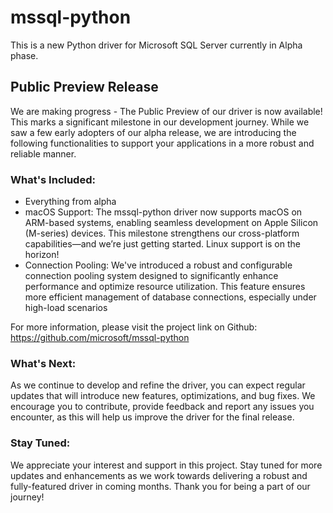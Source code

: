 # mssql-python

This is a new Python driver for Microsoft SQL Server currently in Alpha phase.

## Public Preview Release

We are making progress - The Public Preview of our driver is now available! This marks a significant milestone in our development journey. While we saw a few early adopters of our alpha release, we are introducing the following functionalities to support your applications in a more robust and reliable manner.

### What's Included:

- Everything from alpha
- macOS Support: The mssql-python driver now supports macOS on ARM-based systems, enabling seamless development on Apple Silicon (M-series) devices. This milestone strengthens our cross-platform capabilities—and we’re just getting started. Linux support is on the horizon!
- Connection Pooling: We've introduced a robust and configurable connection pooling system designed to significantly enhance performance and optimize resource utilization. This feature ensures more efficient management of database connections, especially under high-load scenarios

For more information, please visit the project link on Github: https://github.com/microsoft/mssql-python

### What's Next:

As we continue to develop and refine the driver, you can expect regular updates that will introduce new features, optimizations, and bug fixes. We encourage you to contribute, provide feedback and report any issues you encounter, as this will help us improve the driver for the final release.

### Stay Tuned:

We appreciate your interest and support in this project. Stay tuned for more updates and enhancements as we work towards delivering a robust and fully-featured driver in coming months.
Thank you for being a part of our journey!
